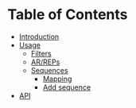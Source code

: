 # Table of Contents

* [Introduction](Introduction.md)
* [Usage]()
    * [Filters]()
    * [AR/REPs]()
    * [Sequences]()
        * [Mapping]()
        * [Add sequence]()
* [API]()
